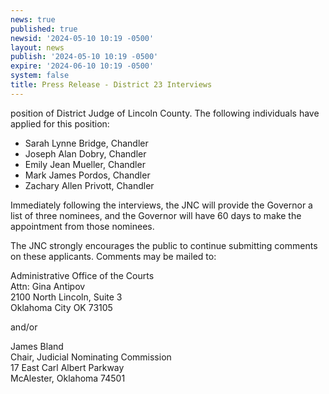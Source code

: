 ```yaml
---
news: true
published: true
newsid: '2024-05-10 10:19 -0500'
layout: news
publish: '2024-05-10 10:19 -0500'
expire: '2024-06-10 10:19 -0500'
system: false
title: Press Release - District 23 Interviews
---
```

position of District Judge of Lincoln County. The following individuals have applied for this position:

- Sarah Lynne Bridge, Chandler
- Joseph Alan Dobry, Chandler
- Emily Jean Mueller, Chandler
- Mark James Pordos, Chandler
- Zachary Allen Privott, Chandler

Immediately following the interviews, the JNC will provide the Governor a list of three nominees, and the Governor will have 60 days to make the appointment from those nominees.

The JNC strongly encourages the public to continue submitting comments on these applicants. Comments may be mailed to:

Administrative Office of the Courts  
Attn: Gina Antipov  
2100 North Lincoln, Suite 3  
Oklahoma City OK 73105

and/or

James Bland  
Chair, Judicial Nominating Commission  
17 East Carl Albert Parkway  
McAlester, Oklahoma 74501
